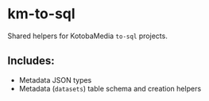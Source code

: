 # km-to-sql

Shared helpers for KotobaMedia `to-sql` projects.

## Includes:

* Metadata JSON types
* Metadata (`datasets`) table schema and creation helpers
